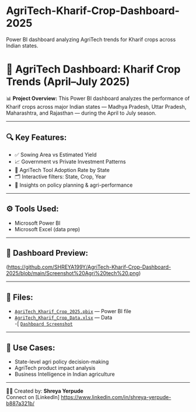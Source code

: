 # AgriTech-Kharif-Crop-Dashboard-2025
Power BI dashboard analyzing AgriTech trends for Kharif crops across Indian states.
# 🌾 AgriTech Dashboard: Kharif Crop Trends (April–July 2025)

📊 **Project Overview:**
This Power BI dashboard analyzes the performance of Kharif crops across major Indian states — Madhya Pradesh, Uttar Pradesh, Maharashtra, and Rajasthan — during the April to July season.

---

## 🔍 Key Features:
- ✅ Sowing Area vs Estimated Yield
- 📈 Government vs Private Investment Patterns
- 🚜 AgriTech Tool Adoption Rate by State
- 🗂️ Interactive filters: State, Crop, Year
- 🧠 Insights on policy planning & agri-performance

---

## ⚙ Tools Used:
- Microsoft Power BI
- Microsoft Excel (data prep)

---

## 📸 Dashboard Preview:

(https://github.com/SHREYA199Y/AgriTech-Kharif-Crop-Dashboard-2025/blob/main/Screenshot%20Agri%20tech%20.png)

---

## 📁 Files:
- [`AgriTech_Kharif_Crop_2025.pbix`](./AgriTech_Kharif_Crop_2025.pbix) — Power BI file  
- [`AgriTech_Kharif_Crop_Data.xlsx`](./AgriTech_Kharif_Crop_Data.xlsx) — Data  
-[ [`Dashboard Screenshot`](https://github.com/SHREYA199Y/AgriTech-Kharif-Crop-Dashboard-2025/blob/main/Screenshot%20Agri%20tech%20.png)
---

## 📌 Use Cases:
- State-level agri policy decision-making
- AgriTech product impact analysis
- Business Intelligence in Indian agriculture

---

👩‍💻 Created by: **Shreya Yerpude**  
Connect on [LinkedIn] https://www.linkedin.com/in/shreya-yerpude-b887a321b/

